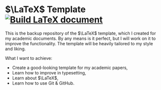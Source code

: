 # $\LaTeX$ Template   [![Build LaTeX document](https://github.com/revalew/UNI-LaTeX-Template/actions/workflows/main.yml/badge.svg)](https://github.com/revalew/UNI-LaTeX-Template/actions/workflows/main.yml)

This is the backup repository of the $\LaTeX$ template, which I created for my academic documents. By any means is it perfect, but I will work on it to improve the functionality. The template will be heavily tailored to my style and liking.

What I want to achieve:

- Create a good-looking template for my academic papers,
- Learn how to improve in typesetting,
- Learn about $\LaTeX$,
- Learn how to use Git & GitHub.

##
